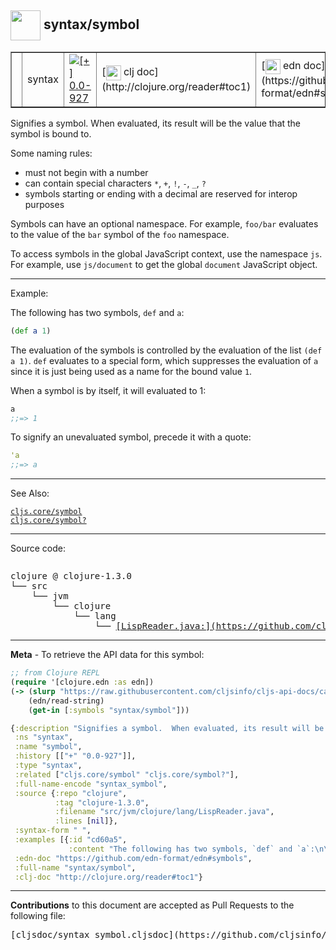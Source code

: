 ## <img width="48px" valign="middle" src="http://i.imgur.com/Hi20huC.png"> syntax/symbol

 <table border="1">
<tr>
<td><samp> </samp></td>
<td>syntax</td>
<td><a href="https://github.com/cljsinfo/cljs-api-docs/tree/0.0-927"><img valign="middle" alt="[+] 0.0-927" src="https://img.shields.io/badge/+-0.0--927-lightgrey.svg"></a> </td>
<td>
[<img height="24px" valign="middle" src="http://i.imgur.com/1GjPKvB.png"> clj doc](http://clojure.org/reader#toc1)
</td>
<td>
[<img height="24px" valign="middle" src="http://i.imgur.com/I8uNXHv.png"> edn doc](https://github.com/edn-format/edn#symbols)
</td>
</tr>
</table>


Signifies a symbol.  When evaluated, its result will be the value that the symbol
is bound to.

Some naming rules:

- must not begin with a number
- can contain special characters `*`, `+`, `!`, `-`, `_`, `?`
- symbols starting or ending with a decimal are reserved for interop purposes

Symbols can have an optional namespace. For example, `foo/bar` evaluates to the
value of the `bar` symbol of the `foo` namespace.

To access symbols in the global JavaScript context, use the namespace `js`.
For example, use `js/document` to get the global `document` JavaScript object.

---

Example:

The following has two symbols, `def` and `a`:

```clj
(def a 1)
```

The evaluation of the symbols is controlled by the evaluation of the list `(def
a 1)`.  `def` evaluates to a special form, which suppresses the evaluation of
`a` since it is just being used as a name for the bound value `1`.

When a symbol is by itself, it will evaluated to 1:

```clj
a
;;=> 1
```

To signify an unevaluated symbol, precede it with a quote:

```clj
'a
;;=> a
```

---

See Also:

[`cljs.core/symbol`](cljs.core_symbol.md)<br>
[`cljs.core/symbol?`](cljs.core_symbolQMARK.md)<br>

---


Source code:

```clj

```

 <pre>
clojure @ clojure-1.3.0
└── src
    └── jvm
        └── clojure
            └── lang
                └── <ins>[LispReader.java:](https://github.com/clojure/clojure/blob/clojure-1.3.0/src/jvm/clojure/lang/LispReader.java#L)</ins>
</pre>


---

__Meta__ - To retrieve the API data for this symbol:

```clj
;; from Clojure REPL
(require '[clojure.edn :as edn])
(-> (slurp "https://raw.githubusercontent.com/cljsinfo/cljs-api-docs/catalog/cljs-api.edn")
    (edn/read-string)
    (get-in [:symbols "syntax/symbol"]))
```

```clj
{:description "Signifies a symbol.  When evaluated, its result will be the value that the symbol\nis bound to.\n\nSome naming rules:\n\n- must not begin with a number\n- can contain special characters `*`, `+`, `!`, `-`, `_`, `?`\n- symbols starting or ending with a decimal are reserved for interop purposes\n\nSymbols can have an optional namespace. For example, `foo/bar` evaluates to the\nvalue of the `bar` symbol of the `foo` namespace.\n\nTo access symbols in the global JavaScript context, use the namespace `js`.\nFor example, use `js/document` to get the global `document` JavaScript object.",
 :ns "syntax",
 :name "symbol",
 :history [["+" "0.0-927"]],
 :type "syntax",
 :related ["cljs.core/symbol" "cljs.core/symbol?"],
 :full-name-encode "syntax_symbol",
 :source {:repo "clojure",
          :tag "clojure-1.3.0",
          :filename "src/jvm/clojure/lang/LispReader.java",
          :lines [nil]},
 :syntax-form " ",
 :examples [{:id "cd60a5",
             :content "The following has two symbols, `def` and `a`:\n\n```clj\n(def a 1)\n```\n\nThe evaluation of the symbols is controlled by the evaluation of the list `(def\na 1)`.  `def` evaluates to a special form, which suppresses the evaluation of\n`a` since it is just being used as a name for the bound value `1`.\n\nWhen a symbol is by itself, it will evaluated to 1:\n\n```clj\na\n;;=> 1\n```\n\nTo signify an unevaluated symbol, precede it with a quote:\n\n```clj\n'a\n;;=> a\n```"}],
 :edn-doc "https://github.com/edn-format/edn#symbols",
 :full-name "syntax/symbol",
 :clj-doc "http://clojure.org/reader#toc1"}

```

---

__Contributions__ to this document are accepted as Pull Requests to the following file:

 <pre>
[cljsdoc/syntax_symbol.cljsdoc](https://github.com/cljsinfo/cljs-api-docs/blob/master/cljsdoc/syntax_symbol.cljsdoc)
</pre>

